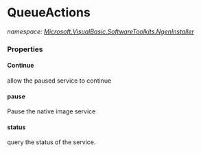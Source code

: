 ﻿# QueueActions
_namespace: <a href="#" onClick="load('/docs/Microsoft.VisualBasic.SoftwareToolkits.NgenInstaller/index.md')">Microsoft.VisualBasic.SoftwareToolkits.NgenInstaller</a>_






### Properties

#### Continue
allow the paused service to continue
#### pause
Pause the native image service
#### status
query the status of the service.
